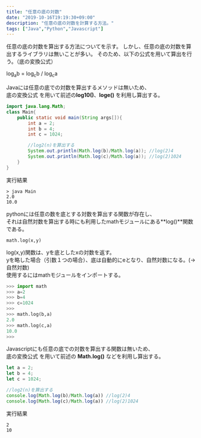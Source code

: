 ```yaml
---
title: "任意の底の対数"
date: "2019-10-16T19:19:30+09:00"
description: "任意の底の対数を計算する方法。"
tags: ["Java","Python","Javascript"]
---
```


任意の底の対数を算出する方法についてを示す。
しかし、任意の底の対数を算出するライブラリは無いことが多い。
そのため、以下の公式を用いて算出を行う。（底の変換公式）

log<sub>a</sub>b = log<sub>c</sub>b / log<sub>c</sub>a

<div class="note_content_by_programming_language" id="note_content_Java">

Javaには任意の底での対数を算出するメソッドは無いため、  
底の変換公式  を用いて前述の**log10()**、**loge()** を利用し算出する。

```java
import java.lang.Math;
class Main{
    public static void main(String args[]){
        int a = 2;
        int b = 4;
        int c = 1024;

        //log2(n)を算出する
        System.out.println(Math.log(b)/Math.log(a)); //log(2)4
        System.out.println(Math.log(c)/Math.log(a)); //log(2)1024
    }
}
```

実行結果

```
> java Main
2.0
10.0
```

</div>
<div class="note_content_by_programming_language" id="note_content_Python">

pythonには任意の数を底とする対数を算出する関数が存在し、  
それは自然対数を算出する時にも利用したmathモジュールにある**log()**関数である。  

`math.log(x,y)`  

log(x,y)関数は、yを底としたxの対数を返す。  
yを略した場合（引数１つの場合）、底は自動的にeとなり、自然対数になる。(→自然対数)  
使用するにはmathモジュールをインポートする。    

```python
>>> import math
>>> a=2
>>> b=4
>>> c=1024
>>> 
>>> math.log(b,a) 
2.0
>>> math.log(c,a)
10.0
>>>
```

</div>
<div class="note_content_by_programming_language" id="note_content_Javascript">

Javascriptにも任意の底での対数を算出する関数は無いため、  
底の変換公式  を用いて前述の **Math.log()** などを利用し算出する。

```javascript
let a = 2;
let b = 4;
let c = 1024;

//log2(n)を算出する
console.log(Math.log(b)/Math.log(a)) //log(2)4
console.log(Math.log(c)/Math.log(a)) //log(2)1024
```

実行結果

```
2
10
```

</div>

